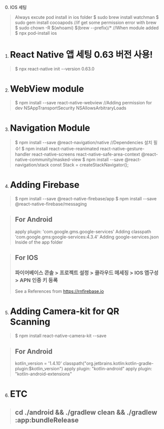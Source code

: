 0. IOS 세팅
>  Always excute pod install in ios folder
>  $ sudo brew install watchman
>  $ sudo gem install cocoapods
> //if get some permission error with brew
>  $ sudo chown -R $(whoami) $(brew --prefix)/*
> //When module added 
>  $ npx pod-install ios


1. # React Native 앱 세팅 0.63 버전 사용!

>  $ npx react-native init <projectName> --version 0.63.0

2. # WebView module 

>  $ npm install --save react-native-webview
> //Adding permission for dev
>   <key>NSAppTransportSecurity</key>
>   <dict>
>   <key>NSAllowsArbitraryLoads</key>
>   <true/>
>   </dict>

3. # Navigation Module

>  $ npm install --save @react-navigation/native
> //Dependencies 설치 필수!
>  $ npm install react-native-reanimated react-native-gesture-handler react-native-screens react-native-safe-area-context @react-native-community/masked-view
>  $ npm install --save @react-navigation/stack
>  const Stack = createStackNavigator();

4. # Adding Firebase

>  $ npm install --save @react-native-firebase/app
>  $ npm install --save @react-native-firebase/messaging

> ## For Android
>  apply plugin: 'com.google.gms.google-services'
>  Adding classpath 'com.google.gms:google-services:4.3.4'
>  Adding google-services.json  Inside of the app folder

> ## For IOS
> ### 파이어베이스 콘솔 > 프로젝트 설정 > 클라우드 메세징 > IOS 앱구성 > APN 인증 키 등록
>  See a References from https://rnfirebase.io


5. # Adding Camera-kit for QR Scanning

>  $ npm install react-native-camera-kit --save

> ## For Android
>  <uses-permission android:name="android.permission.CAMERA"/>
>  kotlin_version = '1.4.10'
>  classpath("org.jetbrains.kotlin:kotlin-gradle-plugin:$kotlin_version")
>  apply plugin: "kotlin-android"
>  apply plugin: "kotlin-android-extensions"



6. # ETC 
> ## cd ./android && ./gradlew clean && ./gradlew :app:bundleRelease